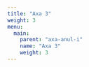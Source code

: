 ```yaml
---
title: "Axa 3"
weight: 3
menu:
  main:
    parent: "axa-anul-i"
    name: "Axa 3"
    weight: 3
---
```

